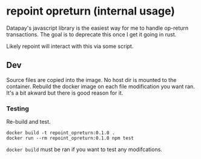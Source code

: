 # repoint opreturn (internal usage)

Datapay's javascript library is the easiest way for me to handle op-return transactions. The goal is to deprecate this once I get it going in rust.

Likely repoint will interact with this via some script.

## Dev

Source files are copied into the image. No host dir is mounted to the container. Rebuild the docker image on each file modification you want ran. It's a bit akward but there is good reason for it.

### Testing


Re-build and test.

```
docker build -t repoint_opreturn:0.1.0 .
docker run --rm repoint_opreturn:0.1.0 npm test
```

`docker build` must be ran if you want to test any modifcations.
